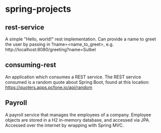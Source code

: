 # spring-projects

## rest-service
A simple "Hello, world!" rest implementation.  Can provide a name to greet the user by passing in ?name=<name_to_greet>, e.g. http://localhost:8080/greeting?name=Sulbel

## consuming-rest
An application which consumes a REST service.  The REST service consumed is a random quote about Spring Boot, found at this location: https://quoters.apps.pcfone.io/api/random

## Payroll
A payroll service that manages the employees of a company.  Employee objects are stored in a H2 in-memory database, and accessed via JPA.  Accessed over the internet by wrapping with Spring MVC.